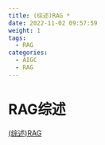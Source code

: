 ```yaml
---
title: (综述)RAG *
date: 2022-11-02 09:57:59
weight: 1
tags:
  - RAG
categories: 
  - AIGC
  - RAG  
---
```


<p></p>
<!-- more -->


# RAG综述
[(综述)RAG](https://candied-skunk-1ca.notion.site/RAG-108bfe21108480be9c7ee46ff02a1ad6?pvs=4)